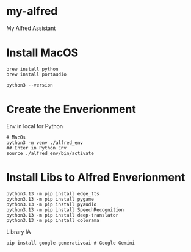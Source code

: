 # my-alfred
My Alfred Assistant

# Install MacOS

```console
brew install python
brew install portaudio
```

```console
python3 --version 
```

# Create the Enverionment 

Env in local for Python
```console
# MacOs
python3 -m venv ./alfred_env
## Enter in Python Env
source ./alfred_env/bin/activate 
```

# Install Libs to Alfred Enverionment

```console
python3.13 -m pip install edge_tts    
python3.13 -m pip install pygame
python3.13 -m pip install pyaudio
python3.13 -m pip install SpeechRecognition
python3.13 -m pip install deep-translator
python3.13 -m pip install colorama
```
Library IA
```console
pip install google-generativeai # Google Gemini
```
